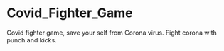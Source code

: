# Covid_Fighter_Game
 Covid fighter game, save your self from Corona virus. Fight corona with punch and kicks.
